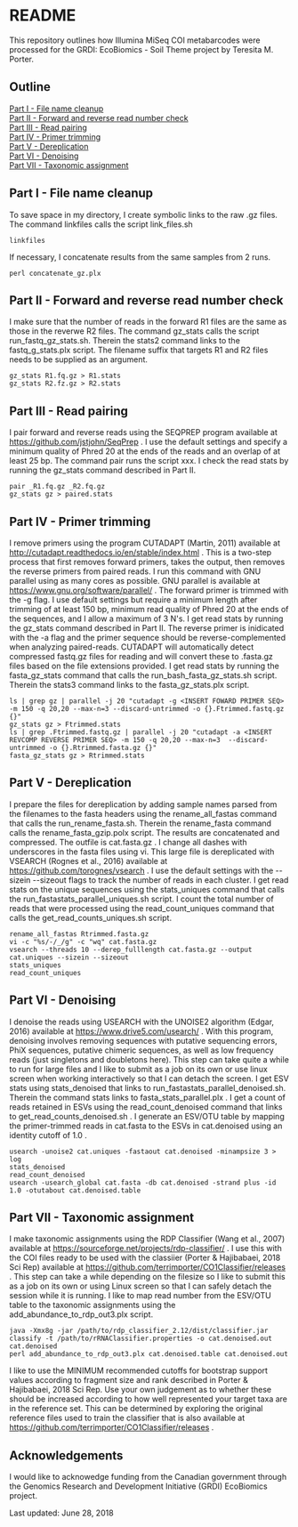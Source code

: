# README

This repository outlines how Illumina MiSeq COI metabarcodes were processed for the GRDI: EcoBiomics - Soil Theme project by Teresita M. Porter.

## Outline

[Part I - File name cleanup](#part-i---file-name-cleanup)  
[Part II - Forward and reverse read number check](#part-ii---forward-and-verse-read-number-check)  
[Part III - Read pairing](#part-iii---read-pairing)   
[Part IV - Primer trimming](#part-iv---primer-trimming)  
[Part V - Dereplication](#part-v---dereplication)  
[Part VI - Denoising](#part-vi---denoising)  
[Part VII - Taxonomic assignment](#part-vii---taxonomic-assignment)

## Part I - File name cleanup

To save space in my directory, I create symbolic links to the raw .gz files.  The command linkfiles calls the script link_files.sh

```linux
linkfiles
```

If necessary, I concatenate results from the same samples from 2 runs.

```linux
perl concatenate_gz.plx
```

## Part II - Forward and reverse read number check

I make sure that the number of reads in the forward R1 files are the same as those in the reverwe R2 files.  The command gz_stats calls the script run_fastq_gz_stats.sh.  Therein the stats2 command links to the fastq_g_stats.plx script.  The filename suffix that targets R1 and R2 files needs to be supplied as an argument.

```linux
gz_stats R1.fq.gz > R1.stats
gz_stats R2.fz.gz > R2.stats
```

## Part III - Read pairing

I pair forward and reverse reads using the SEQPREP program available at https://github.com/jstjohn/SeqPrep .  I use the default settings and specify a minimum quality of Phred 20 at the ends of the reads and an overlap of at least 25 bp.  The command pair runs the script xxx.  I check the read stats by running the gz_stats command described in Part II.

```linux
pair _R1.fq.gz _R2.fq.gz
gz_stats gz > paired.stats
```

## Part IV - Primer trimming

I remove primers using the program CUTADAPT (Martin, 2011) available at http://cutadapt.readthedocs.io/en/stable/index.html .  This is a two-step process that first removes forward primers, takes the output, then removes the reverse primers from paired reads.  I run this command with GNU parallel using as many cores as possible.  GNU parallel is available at https://www.gnu.org/software/parallel/ .  The forward primer is trimmed with the -g flag.  I use default settings but require a minimum length after trimming of at least 150 bp, minimum read quality of Phred 20 at the ends of the sequences, and I allow a maximum of 3 N's.  I get read stats by running the gz_stats command described in Part II.  The reverse primer is inidicated with the -a flag and the primer sequence should be reverse-complemented when analyzing paired-reads.  CUTADAPT will automatically detect compressed fastq.gz files for reading and will convert these to .fasta.gz files based on the file extensions provided.  I get read stats by running the fasta_gz_stats command that calls the run_bash_fasta_gz_stats.sh script.  Therein the stats3 command links to the fasta_gz_stats.plx script.

```linux
ls | grep gz | parallel -j 20 "cutadapt -g <INSERT FOWARD PRIMER SEQ>  -m 150 -q 20,20 --max-n=3 --discard-untrimmed -o {}.Ftrimmed.fastq.gz {}"
gz_stats gz > Ftrimmed.stats
ls | grep .Ftrimmed.fastq.gz | parallel -j 20 "cutadapt -a <INSERT REVCOMP REVERSE PRIMER SEQ> -m 150 -q 20,20 --max-n=3  --discard-untrimmed -o {}.Rtrimmed.fasta.gz {}"
fasta_gz_stats gz > Rtrimmed.stats
```

## Part V - Dereplication

I prepare the files for dereplication by adding sample names parsed from the filenames to the fasta headers using the rename_all_fastas command that calls the run_rename_fasta.sh.  Therein the rename_fasta command calls the rename_fasta_gzip.polx script.  The results are concatenated and compressed.  The outfile is cat.fasta.gz .  I change all dashes with underscores in the fasta files using vi.  This large file is dereplicated with VSEARCH (Rognes et al., 2016) available at https://github.com/torognes/vsearch .  I use the default settings with the --sizein --sizeout flags to track the number of reads in each cluster.  I get read stats on the unique sequences using the stats_uniques command that calls the run_fastastats_parallel_uniques.sh script.  I count the total number of reads that were processed using the read_count_uniques command that calls the get_read_counts_uniques.sh script.

```linux
rename_all_fastas Rtrimmed.fasta.gz
vi -c "%s/-/_/g" -c "wq" cat.fasta.gz
vsearch --threads 10 --derep_fulllength cat.fasta.gz --output cat.uniques --sizein --sizeout
stats_uniques
read_count_uniques
```

## Part VI - Denoising

I denoise the reads using USEARCH with the UNOISE2 algorithm (Edgar, 2016) available at https://www.drive5.com/usearch/ .  With this program, denoising involves removing sequences with putative sequencing errors, PhiX sequences, putative chimeric sequences, as well as low frequency reads (just singletons and doubletons here).  This step can take quite a while to run for large files and I like to submit as a job on its own or use linux screen when working interactively so that I can detach the screen.  I get ESV stats using stats_denoised that links to run_fastastats_parallel_denoised.sh.  Therein the command stats links to fasta_stats_parallel.plx .  I get a count of reads retained in ESVs using the read_count_denoised command that links to get_read_counts_denoised.sh .  I generate an ESV/OTU table by mapping the primer-trimmed reads in cat.fasta to the ESVs in cat.denoised using an identity cutoff of 1.0 .

```linux
usearch -unoise2 cat.uniques -fastaout cat.denoised -minampsize 3 > log
stats_denoised
read_count_denoised
usearch -usearch_global cat.fasta -db cat.denoised -strand plus -id 1.0 -otutabout cat.denoised.table
```

## Part VII - Taxonomic assignment

I make taxonomic assignments using the RDP Classifier (Wang et al., 2007) available at https://sourceforge.net/projects/rdp-classifier/ .  I use this with the COI files ready to be used with the classiier (Porter & Hajibabaei, 2018 Sci Rep) available at https://github.com/terrimporter/CO1Classifier/releases .  This step can take a while depending on the filesize so I like to submit this as a job on its own or using Linux screen so that I can safely detach the session while it is running.  I like to map read number from the ESV/OTU table to the taxonomic assignments using the add_abundance_to_rdp_out3.plx script.

```linux
java -Xmx8g -jar /path/to/rdp_classifier_2.12/dist/classifier.jar classify -t /path/to/rRNAClassifier.properties -o cat.denoised.out cat.denoised
perl add_abundance_to_rdp_out3.plx cat.denoised.table cat.denoised.out
```

I like to use the MINIMUM recommended cutoffs for bootstrap support values according to fragment size and rank described in Porter & Hajibabaei, 2018 Sci Rep.  Use your own judgement as to whether these should be increased according to how well represented your target taxa are in the reference set.  This can be determined by exploring the original reference files used to train the classifier that is also available at https://github.com/terrimporter/CO1Classifier/releases .

## Acknowledgements

I would like to acknowedge funding from the Canadian government through the Genomics Research and Development Initiative (GRDI) EcoBiomics project.

Last updated: June 28, 2018
